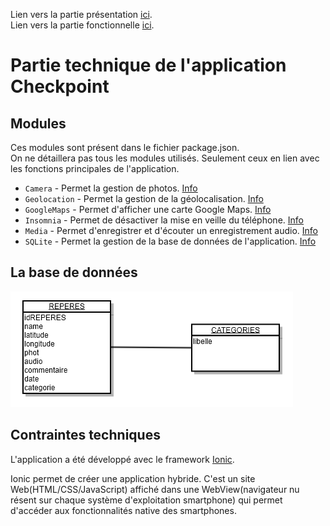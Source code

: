 Lien vers la partie présentation [ici](index.md).   
Lien vers la partie fonctionnelle [ici](technique.md).
##
# Partie technique de l'application Checkpoint

## Modules

Ces modules sont présent dans le fichier package.json.   
On ne détaillera pas tous les modules utilisés. Seulement ceux en lien avec les fonctions principales de l'application.

* `Camera` - Permet la gestion de photos. [Info](https://ionicframework.com/docs/native/camera)
* `Geolocation` - Permet la gestion de la géolocalisation. [Info](https://ionicframework.com/docs/native/geolocation)
* `GoogleMaps` - Permet d'afficher une carte Google Maps. [Info](https://github.com/ionic-team/ionic-native-google-maps)
* `Insomnia` - Permet de désactiver la mise en veille du téléphone. [Info](https://ionicframework.com/docs/native/insomnia)
* `Media` - Permet d'enregistrer et d'écouter un enregistrement audio. [Info](https://ionicframework.com/docs/native/media)
* `SQLite` - Permet la gestion de la base de données de l'application. [Info](https://ionicframework.com/docs/native/sqlite) 


## La base de données

![Screenshot](img/db_checkpoint.png)

## Contraintes techniques

L'application a été développé avec le framework [Ionic](https://ionicframework.com/).

Ionic permet de créer une application hybride.  C'est un site Web(HTML/CSS/JavaScript) affiché dans une WebView(navigateur nu résent sur chaque système d'exploitation smartphone) qui permet d'accéder aux fonctionnalités native des smartphones.

